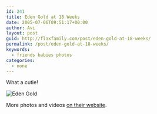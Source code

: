 ```yaml
---
id: 241
title: Eden Gold at 18 Weeks
date: 2005-07-06T09:51:17+00:00
author: Avi
layout: post
guid: http://flaxfamily.com/post/eden-gold-at-18-weeks/
permalink: /post/eden-gold-at-18-weeks/
keywords:
  - friends babies photos
categories:
  - none
---
```

What a cutie!

![Eden Gold](http://flaxfamily.com/uploads/17355685208_0_BG.jpg)

More photos and videos [on their website](http://geocities.com/batamig/).